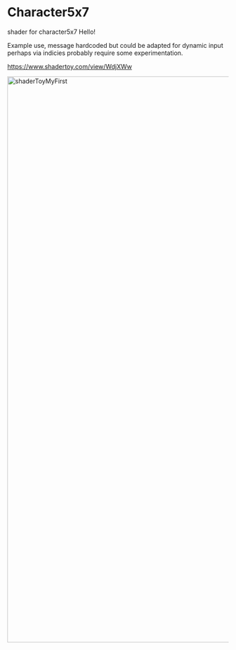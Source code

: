 # Character5x7
shader for character5x7 Hello!

Example use, message hardcoded but could be adapted for dynamic input perhaps via indicies probably require some experimentation.

https://www.shadertoy.com/view/WdjXWw

<img width="1286" alt="shaderToyMyFirst" src="https://user-images.githubusercontent.com/20134338/55288829-1ea7a500-53b5-11e9-9a25-ced96ef2dcf9.png">
